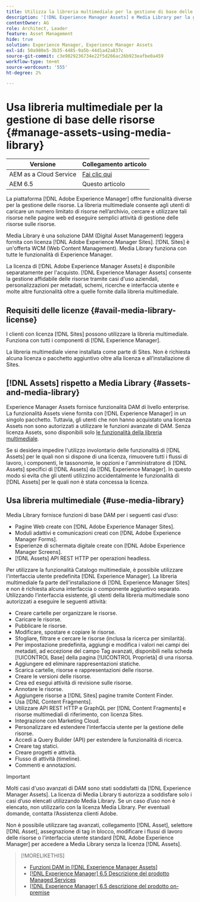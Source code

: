 ```yaml
---
title: Utilizza la libreria multimediale per la gestione di base delle risorse digitali
description: '[!DNL Experience Manager Assets] e Media Library per la gestione delle risorse.'
contentOwner: AG
role: Architect, Leader
feature: Asset Management
hide: true
solution: Experience Manager, Experience Manager Assets
exl-id: 50a980e5-3b35-4485-9a5b-44d1a42a837c
source-git-commit: c3e9029236734e22f5d266ac26b923eafbe0a459
workflow-type: tm+mt
source-wordcount: '555'
ht-degree: 2%

---
```


# Usa libreria multimediale per la gestione di base delle risorse {#manage-assets-using-media-library}

| Versione | Collegamento articolo |
| -------- | ---------------------------- |
| AEM as a Cloud Service | [Fai clic qui](https://experienceleague.adobe.com/docs/experience-manager-cloud-service/content/assets/admin/medialibrary.html?lang=it) |
| AEM 6.5 | Questo articolo |

La piattaforma [!DNL Adobe Experience Manager] offre funzionalità diverse per la gestione delle risorse. La libreria multimediale consente agli utenti di caricare un numero limitato di risorse nell’archivio, cercare e utilizzare tali risorse nelle pagine web ed eseguire semplici attività di gestione delle risorse sulle risorse.

Media Library è una soluzione DAM (Digital Asset Management) leggera fornita con licenza [!DNL Adobe Experience Manager Sites]. [!DNL Sites] è un&#39;offerta WCM (Web Content Management). Media Library funziona con tutte le funzionalità di Experience Manager.

La licenza di [!DNL Adobe Experience Manager Assets] è disponibile separatamente per l&#39;acquisto. [!DNL Experience Manager Assets] consente la gestione affidabile delle risorse tramite casi d&#39;uso aziendali, personalizzazioni per metadati, schemi, ricerche e interfaccia utente e molte altre funzionalità oltre a quelle fornite dalla libreria multimediale.

## Requisiti delle licenze {#avail-media-library-license}

I clienti con licenza [!DNL Sites] possono utilizzare la libreria multimediale. Funziona con tutti i componenti di [!DNL Experience Manager].

La libreria multimediale viene installata come parte di Sites. Non è richiesta alcuna licenza o pacchetto aggiuntivo oltre alla licenza e all’installazione di Sites.

## [!DNL Assets] rispetto a Media Library {#assets-and-media-library}

Experience Manager Assets fornisce funzionalità DAM di livello enterprise. La funzionalità Assets viene fornita con [!DNL Experience Manager] in un singolo pacchetto. Tuttavia, gli utenti che non hanno acquistato una licenza Assets non sono autorizzati a utilizzare le funzioni avanzate di DAM. Senza licenza Assets, sono disponibili solo [le funzionalità della libreria multimediale](#use-media-library).

Se si desidera impedire l&#39;utilizzo involontario delle funzionalità di [!DNL Assets] per le quali non si dispone di una licenza, rimuovere tutti i flussi di lavoro, i componenti, le tassonomie, le opzioni e l&#39;amministratore di [!DNL Assets] specifici di [!DNL Assets] da [!DNL Experience Manager]. In questo modo si evita che gli utenti utilizzino accidentalmente le funzionalità di [!DNL Assets] per le quali non è stata concessa la licenza.

## Usa libreria multimediale {#use-media-library}

Media Library fornisce funzioni di base DAM per i seguenti casi d’uso:

* Pagine Web create con [!DNL Adobe Experience Manager Sites].
* Moduli adattivi e comunicazioni creati con [!DNL Adobe Experience Manager Forms].
* Esperienze di schermata digitale create con [!DNL Adobe Experience Manager Screens].
* [!DNL Assets] API REST HTTP per operazioni headless.

<!--
 TBD: Remove this after confirmation. May need to merge this list with the list provided by PMs.
* Static renditions

-->

Per utilizzare la funzionalità Catalogo multimediale, è possibile utilizzare l&#39;interfaccia utente predefinita [!DNL Experience Manager]. La libreria multimediale fa parte dell&#39;installazione di [!DNL Experience Manager Sites] e non è richiesta alcuna interfaccia o componente aggiuntivo separato. Utilizzando l’interfaccia esistente, gli utenti della libreria multimediale sono autorizzati a eseguire le seguenti attività:

* Creare cartelle per organizzare le risorse.
* Caricare le risorse.
* Pubblicare le risorse.
* Modificare, spostare e copiare le risorse.
* Sfogliare, filtrare e cercare le risorse (inclusa la ricerca per similarità).
* Per impostazione predefinita, aggiungi e modifica i valori nei campi dei metadati, ad eccezione del campo Tag avanzati, disponibili nella scheda [!UICONTROL Base] della pagina [!UICONTROL Proprietà] di una risorsa.
* Aggiungere ed eliminare rappresentazioni statiche.
* Scarica cartelle, risorse e rappresentazioni delle risorse.
* Creare le versioni delle risorse.
* Crea ed esegui attività di revisione sulle risorse.
* Annotare le risorse.
* Aggiungere risorse a [!DNL Sites] pagine tramite Content Finder.
* Usa [!DNL Content Fragments].
* Utilizzare API REST HTTP e GraphQL per [!DNL Content Fragments] e risorse multimediali di riferimento, con licenza Sites.
* Integrazione con Marketing Cloud.
* Personalizzare ed estendere l’interfaccia utente per la gestione delle risorse.
* Accedi a Query Builder (API) per estendere la funzionalità di ricerca.
* Creare tag statici.
* Creare progetti e attività.
* Flusso di attività (timeline).
* Commenti e annotazioni.

<!-- TBD: Define exactly which basic Assets workflow are available for use with Media Library?

As per PM, we must avoid stating such a list, as we do not have a list that makes sense in Cloud Service.
-->

>[!IMPORTANT]
>
>Molti casi d&#39;uso avanzati di DAM sono stati soddisfatti da [!DNL Experience Manager Assets]. La licenza di Media Library ti autorizza a soddisfare solo i casi d’uso elencati utilizzando Media Library. Se un caso d’uso non è elencato, non utilizzarlo con la licenza Media Library. Per eventuali domande, contatta l’Assistenza clienti Adobe.

Non è possibile utilizzare tag avanzati, collegamento [!DNL Asset], selettore [!DNL Asset], assegnazione di tag in blocco, modificare i flussi di lavoro delle risorse o l&#39;interfaccia utente standard [!DNL Adobe Experience Manager] per accedere a Media Library senza la licenza [!DNL Assets].

<!-- TBD: Add a CTA - how to contact Adobe for queries. -->

>[!MORELIKETHIS]
>
>* [Funzioni DAM in [!DNL Experience Manager Assets]](https://experienceleague.adobe.com/docs/experience-manager-65-lts/assets/home.html)
>* [[!DNL Experience Manager] 6.5 Descrizione del prodotto Managed Services](https://helpx.adobe.com/it/legal/product-descriptions/adobe-experience-manager-managed-services.html)
>* [[!DNL Experience Manager] 6.5 descrizione del prodotto on-premise](https://helpx.adobe.com/it/legal/product-descriptions/adobe-experience-manager-on-premise.html)
